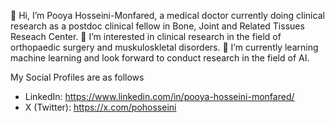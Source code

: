 👋 Hi, I’m Pooya Hosseini-Monfared, a medical doctor currently doing clinical research as a postdoc clinical fellow in Bone, Joint and Related Tissues Reseach Center.
👀 I’m interested in clinical research in the field of orthopaedic surgery and muskuloskletal disorders.
🌱 I’m currently learning machine learning and look forward to conduct research in the field of AI.


My Social Profiles are as follows
- LinkedIn: https://www.linkedin.com/in/pooya-hosseini-monfared/
- X (Twitter): https://x.com/pohosseini 
